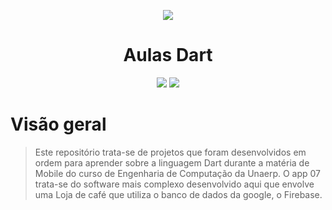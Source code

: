 <p align="center">
  <img src="https://user-images.githubusercontent.com/79518797/194367772-bcde577f-482a-4534-bf8b-b52aae9ae48c.png"/>
</p>

<h1 align='center'>Aulas Dart</h1>

<p align="center">
<img src="https://img.shields.io/badge/dart-%230175C2.svg?style=for-the-badge&logo=dart&logoColor=white"/> <img src="https://img.shields.io/badge/Git-E34F26?style=for-the-badge&logo=git&logoColor=white"/>
</p>

# Visão geral
> Este repositório trata-se de projetos que foram desenvolvidos em ordem para aprender sobre a linguagem Dart durante a matéria de Mobile do curso de Engenharia de Computação da Unaerp. O app 07 trata-se do software mais complexo desenvolvido aqui que envolve uma Loja de café que utiliza o banco de dados da google, o Firebase.

